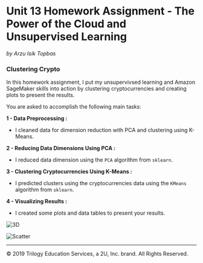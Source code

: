 # Unit 13 Homework Assignment - The Power of the Cloud and Unsupervised Learning
*by Arzu Isik Topbas*

### Clustering Crypto

In this homework assignment, I put my unsupervivsed learning and Amazon SageMaker skills into action by clustering cryptocurrencies and creating plots to present the results.

You are asked to accomplish the following main tasks:

**1 - Data Preprocessing :** 

* I cleaned data for dimension reduction with PCA and clustering using K-Means.

**2 - Reducing Data Dimensions Using PCA :** 

* I reduced data dimension using the `PCA` algorithm from `sklearn`.

**3 - Clustering Cryptocurrencies Using K-Means :** 

* I predicted clusters using the cryptocurrencies data using the `KMeans` algorithm from `sklearn`.

**4 - Visualizing Results :** 
* I created some plots and data tables to present your results.

![3D](https://github.com/arzuisiktopbas/python-homework/blob/main/Homework%2310/Images/3D.png)


![Scatter](https://github.com/arzuisiktopbas/python-homework/blob/main/Homework%2310/Images/scatter.png)

---

© 2019 Trilogy Education Services, a 2U, Inc. brand. All Rights Reserved.
